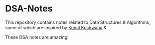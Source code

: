 # DSA-Notes
This repository contains notes related to Data Structures &amp; Algorithms, some of which are inspired by [Kunal Kushwaha](https://www.youtube.com/c/kunalkushwaha) &amp;

These DSA notes are amazing!
